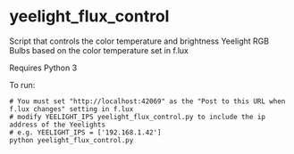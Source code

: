 # yeelight_flux_control

Script that controls the color temperature and brightness Yeelight RGB Bulbs based on the color temperature set in f.lux

Requires Python 3

To run:
```
# You must set "http://localhost:42069" as the "Post to this URL when f.lux changes" setting in f.lux
# modify YEELIGHT_IPS yeelight_flux_control.py to include the ip address of the Yeelights
# e.g. YEELIGHT_IPS = ['192.168.1.42']
python yeelight_flux_control.py
```
